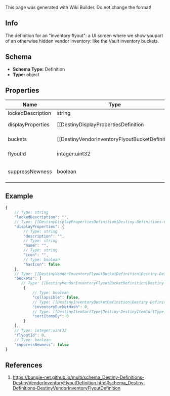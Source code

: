<span class="wiki-builder">This page was generated with Wiki Builder. Do not change the format!</span>

## Info
The definition for an &quot;inventory flyout&quot;: a UI screen where we show youpart of an otherwise hidden vendor inventory: like the Vault inventory buckets.

## Schema
* **Schema Type:** Definition
* **Type:** object

## Properties
Name | Type | Description
---- | ---- | -----------
lockedDescription | string | If the flyout is locked, this is the reason why.
displayProperties | [[DestinyDisplayPropertiesDefinition|Destiny-Definitions-Common-DestinyDisplayPropertiesDefinition]]:Definition | The title and other common properties of the flyout.
buckets | [[DestinyVendorInventoryFlyoutBucketDefinition|Destiny-Definitions-DestinyVendorInventoryFlyoutBucketDefinition]]:Definition[] | A list of inventory buckets and other metadata to show on the screen.
flyoutId | integer:uint32 | An identifier for the flyout, in case anything else needs to refer to them.
suppressNewness | boolean | If this is true, don't show any of the glistening &quot;this is a new item&quot; UI elements, like we show on the inventory itemsthemselves in in-game UI.

## Example
```javascript
{
    // Type: string
    "lockedDescription": "",
    // Type: [[DestinyDisplayPropertiesDefinition|Destiny-Definitions-Common-DestinyDisplayPropertiesDefinition]]:Definition
    "displayProperties": {
        // Type: string
        "description": "",
        // Type: string
        "name": "",
        // Type: string
        "icon": "",
        // Type: boolean
        "hasIcon": false
    },
    // Type: [[DestinyVendorInventoryFlyoutBucketDefinition|Destiny-Definitions-DestinyVendorInventoryFlyoutBucketDefinition]]:Definition[]
    "buckets": [
       // Type: [[DestinyVendorInventoryFlyoutBucketDefinition|Destiny-Definitions-DestinyVendorInventoryFlyoutBucketDefinition]]:Definition
        {
            // Type: boolean
            "collapsible": false,
            // Type: [[DestinyInventoryBucketDefinition|Destiny-Definitions-DestinyInventoryBucketDefinition]]:ManifestDefinition:integer:uint32
            "inventoryBucketHash": 0,
            // Type: [[DestinyItemSortType|Destiny-DestinyItemSortType]]:Enum
            "sortItemsBy": 0
        }
    ],
    // Type: integer:uint32
    "flyoutId": 0,
    // Type: boolean
    "suppressNewness": false
}

```

## References
1. https://bungie-net.github.io/multi/schema_Destiny-Definitions-DestinyVendorInventoryFlyoutDefinition.html#schema_Destiny-Definitions-DestinyVendorInventoryFlyoutDefinition
